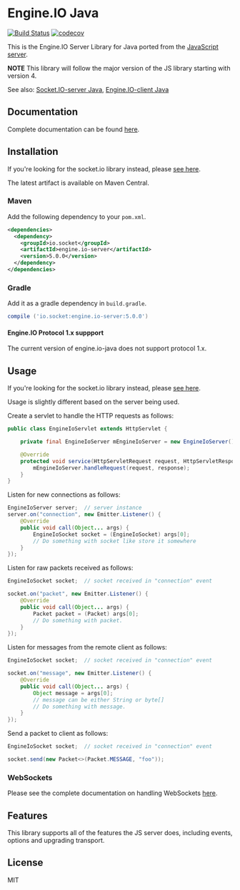 # Engine.IO Java
[![Build Status](https://travis-ci.org/socketio/engine.io-server-java.png?branch=master)](https://travis-ci.org/socketio/engine.io-server-java) [![codecov](https://codecov.io/gh/socketio/engine.io-server-java/branch/master/graph/badge.svg)](https://codecov.io/gh/socketio/engine.io-server-java)

This is the Engine.IO Server Library for Java ported from the [JavaScript server](https://github.com/socketio/engine.io).

**NOTE** This library will follow the major version of the JS library starting with version 4.

See also: [Socket.IO-server Java](https://github.com/socketio/socket.io-server-java), [Engine.IO-client Java](https://github.com/socketio/engine.io-client-java)

## Documentation
Complete documentation can be found [here](https://socketio.github.io/engine.io-server-java/).

## Installation
If you're looking for the socket.io library instead, please [see here](https://github.com/trinopoty/socket.io-server-java).

The latest artifact is available on Maven Central.

### Maven
Add the following dependency to your `pom.xml`.

```xml
<dependencies>
  <dependency>
    <groupId>io.socket</groupId>
    <artifactId>engine.io-server</artifactId>
    <version>5.0.0</version>
  </dependency>
</dependencies>
```

### Gradle
Add it as a gradle dependency in `build.gradle`.

```groovy
compile ('io.socket:engine.io-server:5.0.0')
```

#### Engine.IO Protocol 1.x suppport

The current version of engine.io-java does not support protocol 1.x.

## Usage
If you're looking for the socket.io library instead, please [see here](https://github.com/trinopoty/socket.io-server-java).

Usage is slightly different based on the server being used.

Create a servlet to handle the HTTP requests as follows:
```java
public class EngineIoServlet extends HttpServlet {

    private final EngineIoServer mEngineIoServer = new EngineIoServer();

    @Override
    protected void service(HttpServletRequest request, HttpServletResponse response) throws IOException {
        mEngineIoServer.handleRequest(request, response);
    }
}
```

Listen for new connections as follows:
```java
EngineIoServer server;  // server instance
server.on("connection", new Emitter.Listener() {
    @Override
    public void call(Object... args) {
        EngineIoSocket socket = (EngineIoSocket) args[0];
        // Do something with socket like store it somewhere
    }
});
```

Listen for raw packets received as follows:
```java
EngineIoSocket socket;  // socket received in "connection" event

socket.on("packet", new Emitter.Listener() {
    @Override
    public void call(Object... args) {
        Packet packet = (Packet) args[0];
        // Do something with packet.
    }
});
```

Listen for messages from the remote client as follows:
```java
EngineIoSocket socket;  // socket received in "connection" event

socket.on("message", new Emitter.Listener() {
    @Override
    public void call(Object... args) {
        Object message = args[0];
        // message can be either String or byte[]
        // Do something with message.
    }
});
```

Send a packet to client as follows:
```java
EngineIoSocket socket;  // socket received in "connection" event

socket.send(new Packet<>(Packet.MESSAGE, "foo"));
```

### WebSockets
Please see the complete documentation on handling WebSockets [here](https://socketio.github.io/engine.io-server-java/using.html#websocket-connections).

## Features
This library supports all of the features the JS server does, including events, options and upgrading transport.

## License

MIT
